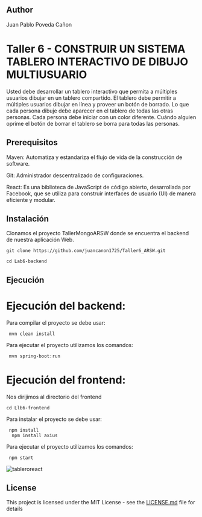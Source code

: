 ## Author

Juan Pablo Poveda Cañon

# Taller 6 - CONSTRUIR UN SISTEMA TABLERO INTERACTIVO DE DIBUJO MULTIUSUARIO

Usted debe  desarrollar un tablero interactivo que permita a múltiples usuarios dibujar en un tablero compartido. El tablero debe permitir a múltiples usuarios dibujar en línea y proveer un botón de borrado. Lo que cada persona dibuje debe aparecer en el tablero de todas las otras personas. Cada persona debe iniciar con un color diferente. Cuándo alguien oprime el botón de borrar el tablero se borra para todas las personas.

## Prerequisitos

Maven: Automatiza y estandariza el flujo de vida de la construcción de software.

Git: Administrador descentralizado de configuraciones.

React: Es una biblioteca de JavaScript de código abierto, desarrollada por Facebook, que se utiliza para construir interfaces de usuario (UI) de manera eficiente y modular. 
 
## Instalación

Clonamos el proyecto TallerMongoARSW donde se encuentra el backend de nuestra aplicación Web.  

```
git clone https://github.com/juancanon1725/Taller6_ARSW.git

cd Lab6-backend
```

## Ejecución

# Ejecución del backend:

Para compilar el proyecto se debe usar:

```
 mvn clean install
```

Para ejecutar el proyecto utilizamos los comandos:

```
 mvn spring-boot:run 
```

# Ejecución del frontend:

Nos dirijimos al directorio del frontend

```
cd Llb6-frontend
```

Para instalar el proyecto se debe usar:

```
 npm install
  npm install axius
```

Para ejecutar el proyecto utilizamos los comandos:

```
 npm start
```

![tableroreact](https://github.com/user-attachments/assets/8132922d-4b0f-4949-a2d1-53129125fbcd)

## License

This project is licensed under the MIT License - see the [LICENSE.md](LICENSE.md) file for details


